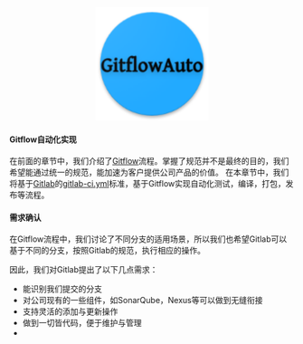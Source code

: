 <p align="center">
   <img width="200" src="GitflowAuto.png">
</p>

#### Gitflow自动化实现
在前面的章节中，我们介绍了[Gitflow](../../gitflow-workflow-cn/README.md)流程。掌握了规范并不是最终的目的，我们希望能通过统一的规范，能加速为客户提供公司产品的价值。
在本章节中，我们将基于[Gitlab](https://about.gitlab.com/)的[gitlab-ci.yml](https://docs.gitlab.com/ee/ci/yaml/)标准，基于Gitflow实现自动化测试，编译，打包，发布等流程。

#### 需求确认
在Gitflow流程中，我们讨论了不同分支的适用场景，所以我们也希望Gitlab可以基于不同的分支，按照Gitlab的规范，执行相应的操作。

因此，我们对Gitlab提出了以下几点需求：

- 能识别我们提交的分支
- 对公司现有的一些组件，如SonarQube，Nexus等可以做到无缝衔接
- 支持灵活的添加与更新操作
- 做到一切皆代码，便于维护与管理
- 

